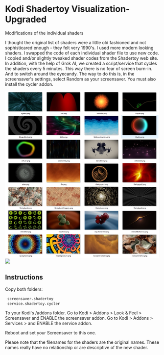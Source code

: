 # Kodi Shadertoy Visualization-Upgraded
Modifications of the individual shaders

I thought the original list of shaders were a little old fashioned and not sophisticared enough - they felt very 1990's. I used more modern looking shaders. I swapped the code of each individual shader file to use new code. I copied and/or slightly tweaked shader codes from the Shadertoy web site. 
In addition, with the help of Grok AI, we created a script/service that cycles the shaders every 5 minutes. This way there is no fear of screen burn-in. And to switch around the eyecandy. The way to do this is, in the screensaver's settings, select Random as your screensaver. You must also install the cycler addon. 

<img src="https://github.com/hernandito/Kodi-Shadertoy-Visualization-Upgraded/blob/main/new1.jpg" > 
<img src="https://raw.githubusercontent.com/hernandito/Kodi-Shadertoy-Visualization-Upgraded/new2.jpg" > 


## Instructions
Copy both folders:

     screensaver.shadertoy
	 service.shadertoy.cycler 
	 
To your Kodi's /addons folder. 
Go to Kodi > Addons > Look & Feel > Screensaver and ENABLE the screensaver addon.
Go to Kodi > Addons > Services > and ENABLE the service addon.

Reboot and set your Screensaver to this one.

Please note that the filenames for the shaders are the original names. These names really have no relationship or are descriptive of the new shader.